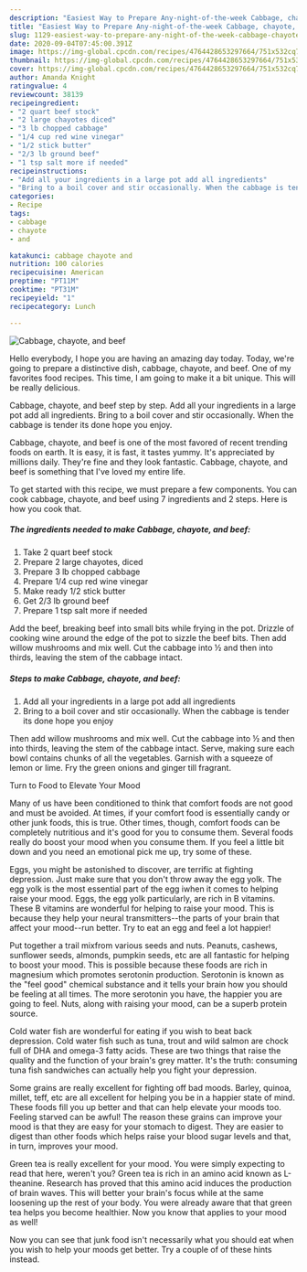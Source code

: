 ```yaml
---
description: "Easiest Way to Prepare Any-night-of-the-week Cabbage, chayote, and beef"
title: "Easiest Way to Prepare Any-night-of-the-week Cabbage, chayote, and beef"
slug: 1129-easiest-way-to-prepare-any-night-of-the-week-cabbage-chayote-and-beef
date: 2020-09-04T07:45:00.391Z
image: https://img-global.cpcdn.com/recipes/4764428653297664/751x532cq70/cabbage-chayote-and-beef-recipe-main-photo.jpg
thumbnail: https://img-global.cpcdn.com/recipes/4764428653297664/751x532cq70/cabbage-chayote-and-beef-recipe-main-photo.jpg
cover: https://img-global.cpcdn.com/recipes/4764428653297664/751x532cq70/cabbage-chayote-and-beef-recipe-main-photo.jpg
author: Amanda Knight
ratingvalue: 4
reviewcount: 38139
recipeingredient:
- "2 quart beef stock"
- "2 large chayotes diced"
- "3 lb chopped cabbage"
- "1/4 cup red wine vinegar"
- "1/2 stick butter"
- "2/3 lb ground beef"
- "1 tsp salt more if needed"
recipeinstructions:
- "Add all your ingredients in a large pot add all ingredients"
- "Bring to a boil cover and stir occasionally. When the cabbage is tender its done hope you enjoy"
categories:
- Recipe
tags:
- cabbage
- chayote
- and

katakunci: cabbage chayote and 
nutrition: 100 calories
recipecuisine: American
preptime: "PT11M"
cooktime: "PT31M"
recipeyield: "1"
recipecategory: Lunch

---
```



![Cabbage, chayote, and beef](https://img-global.cpcdn.com/recipes/4764428653297664/751x532cq70/cabbage-chayote-and-beef-recipe-main-photo.jpg)

Hello everybody, I hope you are having an amazing day today. Today, we're going to prepare a distinctive dish, cabbage, chayote, and beef. One of my favorites food recipes. This time, I am going to make it a bit unique. This will be really delicious.

Cabbage, chayote, and beef step by step. Add all your ingredients in a large pot add all ingredients. Bring to a boil cover and stir occasionally. When the cabbage is tender its done hope you enjoy.

Cabbage, chayote, and beef is one of the most favored of recent trending foods on earth. It is easy, it is fast, it tastes yummy. It's appreciated by millions daily. They're fine and they look fantastic. Cabbage, chayote, and beef is something that I've loved my entire life.


To get started with this recipe, we must prepare a few components. You can cook cabbage, chayote, and beef using 7 ingredients and 2 steps. Here is how you cook that.

<!--inarticleads1-->

##### The ingredients needed to make Cabbage, chayote, and beef:

1. Take 2 quart beef stock
1. Prepare 2 large chayotes, diced
1. Prepare 3 lb chopped cabbage
1. Prepare 1/4 cup red wine vinegar
1. Make ready 1/2 stick butter
1. Get 2/3 lb ground beef
1. Prepare 1 tsp salt more if needed


Add the beef, breaking beef into small bits while frying in the pot. Drizzle of cooking wine around the edge of the pot to sizzle the beef bits. Then add willow mushrooms and mix well. Cut the cabbage into ½ and then into thirds, leaving the stem of the cabbage intact. 

<!--inarticleads2-->

##### Steps to make Cabbage, chayote, and beef:

1. Add all your ingredients in a large pot add all ingredients
1. Bring to a boil cover and stir occasionally. When the cabbage is tender its done hope you enjoy


Then add willow mushrooms and mix well. Cut the cabbage into ½ and then into thirds, leaving the stem of the cabbage intact. Serve, making sure each bowl contains chunks of all the vegetables. Garnish with a squeeze of lemon or lime. Fry the green onions and ginger till fragrant. 

Turn to Food to Elevate Your Mood


Many of us have been conditioned to think that comfort foods are not good and must be avoided. At times, if your comfort food is essentially candy or other junk foods, this is true. Other times, though, comfort foods can be completely nutritious and it's good for you to consume them. Several foods really do boost your mood when you consume them. If you feel a little bit down and you need an emotional pick me up, try some of these.

Eggs, you might be astonished to discover, are terrific at fighting depression. Just make sure that you don't throw away the egg yolk. The egg yolk is the most essential part of the egg iwhen it comes to helping raise your mood. Eggs, the egg yolk particularly, are rich in B vitamins. These B vitamins are wonderful for helping to raise your mood. This is because they help your neural transmitters--the parts of your brain that affect your mood--run better. Try to eat an egg and feel a lot happier!

Put together a trail mixfrom various seeds and nuts. Peanuts, cashews, sunflower seeds, almonds, pumpkin seeds, etc are all fantastic for helping to boost your mood. This is possible because these foods are rich in magnesium which promotes serotonin production. Serotonin is known as the "feel good" chemical substance and it tells your brain how you should be feeling at all times. The more serotonin you have, the happier you are going to feel. Nuts, along with raising your mood, can be a superb protein source.

Cold water fish are wonderful for eating if you wish to beat back depression. Cold water fish such as tuna, trout and wild salmon are chock full of DHA and omega-3 fatty acids. These are two things that raise the quality and the function of your brain's grey matter. It's the truth: consuming tuna fish sandwiches can actually help you fight your depression. 

Some grains are really excellent for fighting off bad moods. Barley, quinoa, millet, teff, etc are all excellent for helping you be in a happier state of mind. These foods fill you up better and that can help elevate your moods too. Feeling starved can be awful! The reason these grains can improve your mood is that they are easy for your stomach to digest. They are easier to digest than other foods which helps raise your blood sugar levels and that, in turn, improves your mood.

Green tea is really excellent for your mood. You were simply expecting to read that here, weren't you? Green tea is rich in an amino acid known as L-theanine. Research has proved that this amino acid induces the production of brain waves. This will better your brain's focus while at the same loosening up the rest of your body. You were already aware that that green tea helps you become healthier. Now you know that applies to your mood as well!

Now you can see that junk food isn't necessarily what you should eat when you wish to help your moods get better. Try  a  couple of  of  these  hints  instead.

